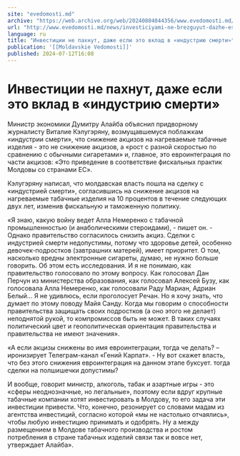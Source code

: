 ```yaml
---
site: "evedomosti.md"
archive: "https://web.archive.org/web/20240804044356/www.evedomosti.md/news/investiciyami-ne-brezguyut-dazhe-esli-eto-investicii-v-indus"
url: "http://www.evedomosti.md/news/investiciyami-ne-brezguyut-dazhe-esli-eto-investicii-v-indus"
language: ru
title: "Инвестиции не пахнут, даже если это вклад в «индустрию смерти»"
publication: '[[Moldavskie Vedomosti]]'
published: 2024-07-12T16:08
---
```


# Инвестиции не пахнут, даже если это вклад в «индустрию смерти»

Министр экономики Думитру Алайба объяснил придворному журналисту Виталие Кэлугэряну, возмущавшемуся поблажкам «индустрии смерти», что снижение акцизов на нагреваемые табачные изделия - это не снижение акцизов, а «рост с разной скоростью по сравнению с обычными сигаретами» и, главное, это евроинтеграция по части акцизов: «Это приведение в соответствие фискальных практик Молдовы со странами ЕС».

Кэлугэряну написал, что молдавская власть пошла на сделку с «индустрией смерти», согласившись на снижение акцизов на нагреваемые табачные изделия на 10 процентов в течение следующих двух лет, изменив фискальную и таможенную политику.

«Я знаю, какую войну ведет Алла Немеренко с табачной промышленностью (и анаболическими стероидами), - пишет он. - Однако правительство согласилось снизить акциз. Сделки с индустрией смерти недопустимы, потому что здоровье детей, особенно девочек-подростков (завтрашних матерей), имеет приоритет. О том, насколько вредны электронные сигареты, думаю, не нужно больше говорить. Об этом есть исследования. И я не понимаю, как правительство голосовало по этому вопросу. Как голосовал Дан Перчун из министерства образования, как голосовал Алексей Бузу, как голосовала Алла Немеренко, как голосовали Раду Мариан, Адриан Белый... Я не удивлюсь, если проголосует Речан. Но я хочу знать, что думает по этому поводу Майя Санду. Когда мы говорим о способности правительства защищать своих подростков (а оно этого не делает) неподнятой рукой, то компромиссов быть не может. В таких случаях политический цвет и геополитическая ориентация правительства и правительства не имеют значения».

«А если акцизы снижены во имя евроинтеграции, тогда че делать? – иронизирует Телеграм-канал «Гений Карпат». - Ну вот скажет власть, что без этого снижения евроинтеграция на данном этапе буксует. тогда сделки на полшишечки допустимы?

И вообще, говорит министр, алкоголь, табак и азартные игры - это «сферы неоднозначные, но легальные», поэтому если вдруг крупные табачные компании хотят инвестировать в Молдову, то его задача эти инвестиции привести. Что, конечно, резонирует со словами мадам из агентства инвестиций, согласно которой «мы не настолько отчаялись», чтобы любую инвестицию принимать и одобрять. Ну а между размещением в Молдове табачного производства и ростом потребления в стране табачных изделий связи так и вовсе нет, утверждает Алайба».